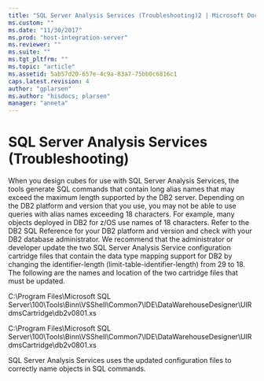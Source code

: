 ```yaml
---
title: "SQL Server Analysis Services (Troubleshooting)2 | Microsoft Docs"
ms.custom: ""
ms.date: "11/30/2017"
ms.prod: "host-integration-server"
ms.reviewer: ""
ms.suite: ""
ms.tgt_pltfrm: ""
ms.topic: "article"
ms.assetid: 5ab57d20-657e-4c9a-83a7-75bb0c6816c1
caps.latest.revision: 4
author: "gplarsen"
ms.author: "hisdocs; plarsen"
manager: "anneta"
---
```

# SQL Server Analysis Services (Troubleshooting)
When you design cubes for use with SQL Server Analysis Services, the tools generate SQL commands that contain long alias names that may exceed the maximum length supported by the DB2 server. Depending on the DB2 platform and version that you use, you may not be able to use queries with alias names exceeding 18 characters. For example, many objects deployed in DB2 for z/OS use names of 18 characters. Refer to the DB2 SQL Reference for your DB2 platform and version and check with your DB2 database administrator. We recommend that the administrator or developer update the two SQL Server Analysis Service configuration cartridge files that contain the data type mapping support for DB2 by changing the identifier-length (limit-table-identifier-length) from 29 to 18. The following are the names and location of the two cartridge files that must be updated.  
  
 C:\Program Files\Microsoft SQL Server\100\Tools\Binn\VSShell\Common7\IDE\DataWarehouseDesigner\UIRdmsCartridge\db2v0801.xs  
  
 C:\Program Files\Microsoft SQL Server\100\Tools\Binn\VSShell\Common7\IDE\DataWarehouseDesigner\UIRdmsCartridge\db2v0801.xs  
  
 SQL Server Analysis Services uses the updated configuration files to correctly name objects in SQL commands.